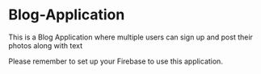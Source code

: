 # Blog-Application
This is a Blog Application where multiple users can sign up and post their photos along with text

Please remember to set up your Firebase to use this application.
